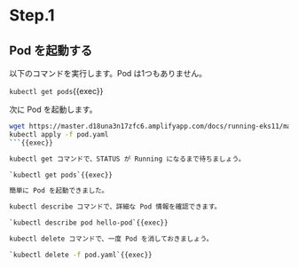 # Step.1

## Pod を起動する

以下のコマンドを実行します。Pod は1つもありません。

`kubectl get pods`{{exec}}

次に Pod を起動します。

```sh
wget https://master.d18una3n17zfc6.amplifyapp.com/docs/running-eks11/manifests/pod.yaml
kubectl apply -f pod.yaml
```{{exec}}

kubectl get コマンドで、STATUS が Running になるまで待ちましょう。

`kubectl get pods`{{exec}}

簡単に Pod を起動できました。

kubectl describe コマンドで、詳細な Pod 情報を確認できます。

`kubectl describe pod hello-pod`{{exec}}

kubectl delete コマンドで、一度 Pod を消しておきましょう。

`kubectl delete -f pod.yaml`{{exec}}
